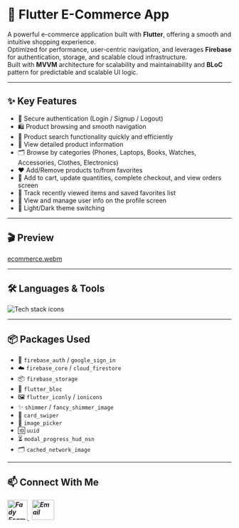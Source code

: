 # 🛒 Flutter E-Commerce App

A powerful e-commerce application built with **Flutter**, offering a smooth and intuitive shopping experience.  
Optimized for performance, user-centric navigation, and leverages **Firebase** for authentication, storage, and scalable cloud infrastructure.    
Built with **MVVM** architecture for scalability and maintainability and **BLoC** pattern for predictable and scalable UI logic.

---
## ✨ Key Features

- 🔐 Secure authentication (Login / Signup / Logout)
- 🛍️ Product browsing and smooth navigation 
- 🔎 Product search functionality quickly and efficiently  
- 📄 View detailed product information 
- 🗂️ Browse by categories (Phones, Laptops, Books, Watches, Accessories, Clothes, Electronics) 
- ❤️ Add/Remove products to/from favorites
- 🛒 Add to cart, update quantities, complete checkout, and view orders screen
- 🧾 Track recently viewed items and saved favorites list
- 👤 View and manage user info on the profile screen
- 🎨 Light/Dark theme switching



---

## 🎬 Preview

[ecommerce.webm](https://github.com/Fady-Esam/e-commerce/assets/146977882/fa7ebd10-bab6-4682-9e95-2e215e08c6d8)

---

## 🛠️ Languages & Tools
<p align="left"> 
        <img src="https://skillicons.dev/icons?i=flutter,dart,firebase,vscode,git,github" alt="Tech stack icons" />
</p>

---

## 📦 Packages Used

- 🔐 `firebase_auth` / `google_sign_in`
- ☁️ `firebase_core` / `cloud_firestore`
- 📦 `firebase_storage`
- 🧱 `flutter_bloc`
- 🖼️ `flutter_iconly` / `ionicons`
- ✨ `shimmer` / `fancy_shimmer_image`
- 🎴 `card_swiper`
- 📸 `image_picker`
- 🆔 `uuid`
- ⏳ `modal_progress_hud_nsn`
- 🗂️ `cached_network_image`

---

## 📫 Connect With Me
<h5 align="left"> 
<a href="https://www.linkedin.com/in/fady-esam/" target="_blank"> 
  <img src="https://raw.githubusercontent.com/rahuldkjain/github-profile-readme-generator/master/src/images/icons/Social/linked-in-alt.svg" alt="Fady Esam" height="45" width="45" /> 
  </a> 
   &nbsp;
  <a href="mailto:fady.esam.0101@gmail.com" target="_blank"> 
    <img src="https://cdn-icons-png.flaticon.com/512/732/732200.png" alt="Email" height="45" width="50" /> 
</a> 
</h5>


